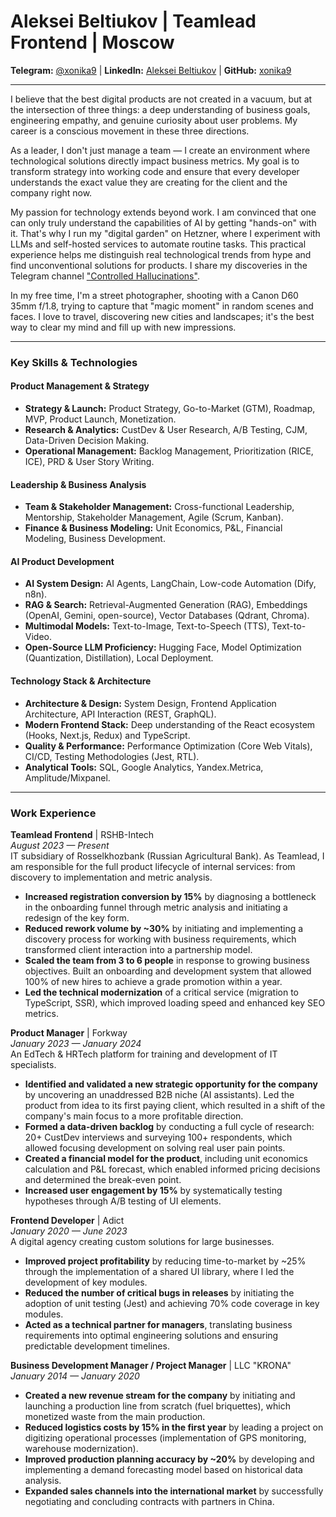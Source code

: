 # **Aleksei Beltiukov | Teamlead Frontend | Moscow**

**Telegram:** [@xonika9](https://t.me/xonika9) | **LinkedIn:** [Aleksei Beltiukov](https://linkedin.com/in/aleksei-beltiukov) | **GitHub:** [xonika9](https://github.com/xonika9)

---

I believe that the best digital products are not created in a vacuum, but at the intersection of three things: a deep understanding of business goals, engineering empathy, and genuine curiosity about user problems. My career is a conscious movement in these three directions.

As a leader, I don't just manage a team — I create an environment where technological solutions directly impact business metrics. My goal is to transform strategy into working code and ensure that every developer understands the exact value they are creating for the client and the company right now.

My passion for technology extends beyond work. I am convinced that one can only truly understand the capabilities of AI by getting "hands-on" with it. That's why I run my "digital garden" on Hetzner, where I experiment with LLMs and self-hosted services to automate routine tasks. This practical experience helps me distinguish real technological trends from hype and find unconventional solutions for products. I share my discoveries in the Telegram channel ["Controlled Hallucinations"](https://t.me/+-EFTWfVwM1M5YTMy).

In my free time, I'm a street photographer, shooting with a Canon D60 35mm f/1.8, trying to capture that "magic moment" in random scenes and faces. I love to travel, discovering new cities and landscapes; it's the best way to clear my mind and fill up with new impressions.

---

### Key Skills & Technologies

#### **Product Management & Strategy**

- **Strategy & Launch:** Product Strategy, Go-to-Market (GTM), Roadmap, MVP, Product Launch, Monetization.
- **Research & Analytics:** CustDev & User Research, A/B Testing, CJM, Data-Driven Decision Making.
- **Operational Management:** Backlog Management, Prioritization (RICE, ICE), PRD & User Story Writing.

#### **Leadership & Business Analysis**

- **Team & Stakeholder Management:** Cross-functional Leadership, Mentorship, Stakeholder Management, Agile (Scrum, Kanban).
- **Finance & Business Modeling:** Unit Economics, P&L, Financial Modeling, Business Development.

#### **AI Product Development**

- **AI System Design:** AI Agents, LangChain, Low-code Automation (Dify, n8n).
- **RAG & Search:** Retrieval-Augmented Generation (RAG), Embeddings (OpenAI, Gemini, open-source), Vector Databases (Qdrant, Chroma).
- **Multimodal Models:** Text-to-Image, Text-to-Speech (TTS), Text-to-Video.
- **Open-Source LLM Proficiency:** Hugging Face, Model Optimization (Quantization, Distillation), Local Deployment.

#### **Technology Stack & Architecture**

- **Architecture & Design:** System Design, Frontend Application Architecture, API Interaction (REST, GraphQL).
- **Modern Frontend Stack:** Deep understanding of the React ecosystem (Hooks, Next.js, Redux) and TypeScript.
- **Quality & Performance:** Performance Optimization (Core Web Vitals), CI/CD, Testing Methodologies (Jest, RTL).
- **Analytical Tools:** SQL, Google Analytics, Yandex.Metrica, Amplitude/Mixpanel.

---

### **Work Experience**

**Teamlead Frontend** | RSHB-Intech   
_August 2023 — Present_   
IT subsidiary of Rosselkhozbank (Russian Agricultural Bank). As Teamlead, I am responsible for the full product lifecycle of internal services: from discovery to implementation and metric analysis.

- **Increased registration conversion by 15%** by diagnosing a bottleneck in the onboarding funnel through metric analysis and initiating a redesign of the key form.
- **Reduced rework volume by ~30%** by initiating and implementing a discovery process for working with business requirements, which transformed client interaction into a partnership model.
- **Scaled the team from 3 to 6 people** in response to growing business objectives. Built an onboarding and development system that allowed 100% of new hires to achieve a grade promotion within a year.
- **Led the technical modernization** of a critical service (migration to TypeScript, SSR), which improved loading speed and enhanced key SEO metrics.

**Product Manager** | Forkway  
_January 2023 — January 2024_   
An EdTech & HRTech platform for training and development of IT specialists.

- **Identified and validated a new strategic opportunity for the company** by uncovering an unaddressed B2B niche (AI assistants). Led the product from idea to its first paying client, which resulted in a shift of the company's main focus to a more profitable direction.
- **Formed a data-driven backlog** by conducting a full cycle of research: 20+ CustDev interviews and surveying 100+ respondents, which allowed focusing development on solving real user pain points.
- **Created a financial model for the product**, including unit economics calculation and P&L forecast, which enabled informed pricing decisions and determined the break-even point.
- **Increased user engagement by 15%** by systematically testing hypotheses through A/B testing of UI elements.

**Frontend Developer** | Adict  
_January 2020 — June 2023_   
A digital agency creating custom solutions for large businesses.

- **Improved project profitability** by reducing time-to-market by ~25% through the implementation of a shared UI library, where I led the development of key modules.
- **Reduced the number of critical bugs in releases** by initiating the adoption of unit testing (Jest) and achieving 70% code coverage in key modules.
- **Acted as a technical partner for managers**, translating business requirements into optimal engineering solutions and ensuring predictable development timelines.

**Business Development Manager / Project Manager** | LLC "KRONA"   
_January 2014 — January 2020_

- **Created a new revenue stream for the company** by initiating and launching a production line from scratch (fuel briquettes), which monetized waste from the main production.
- **Reduced logistics costs by 15% in the first year** by leading a project on digitizing operational processes (implementation of GPS monitoring, warehouse modernization).
- **Improved production planning accuracy by ~20%** by developing and implementing a demand forecasting model based on historical data analysis.
- **Expanded sales channels into the international market** by successfully negotiating and concluding contracts with partners in China.
